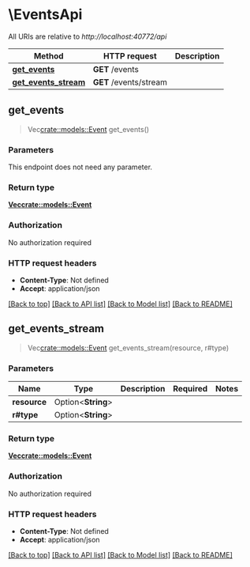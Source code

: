 # \EventsApi

All URIs are relative to *http://localhost:40772/api*

Method | HTTP request | Description
------------- | ------------- | -------------
[**get_events**](EventsApi.md#get_events) | **GET** /events | 
[**get_events_stream**](EventsApi.md#get_events_stream) | **GET** /events/stream | 



## get_events

> Vec<crate::models::Event> get_events()


### Parameters

This endpoint does not need any parameter.

### Return type

[**Vec<crate::models::Event>**](Event.md)

### Authorization

No authorization required

### HTTP request headers

- **Content-Type**: Not defined
- **Accept**: application/json

[[Back to top]](#) [[Back to API list]](../README.md#documentation-for-api-endpoints) [[Back to Model list]](../README.md#documentation-for-models) [[Back to README]](../README.md)


## get_events_stream

> Vec<crate::models::Event> get_events_stream(resource, r#type)


### Parameters


Name | Type | Description  | Required | Notes
------------- | ------------- | ------------- | ------------- | -------------
**resource** | Option<**String**> |  |  |
**r#type** | Option<**String**> |  |  |

### Return type

[**Vec<crate::models::Event>**](Event.md)

### Authorization

No authorization required

### HTTP request headers

- **Content-Type**: Not defined
- **Accept**: application/json

[[Back to top]](#) [[Back to API list]](../README.md#documentation-for-api-endpoints) [[Back to Model list]](../README.md#documentation-for-models) [[Back to README]](../README.md)

